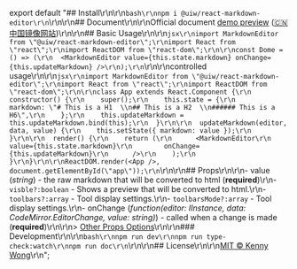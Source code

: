export default "## Install\r\n\r\n```bash\r\nnpm i @uiw/react-markdown-editor\r\n```\r\n\r\n## Document\r\n\r\nOfficial document [demo preview](https://uiwjs.github.io/react-markdown-editor/) ([🇨🇳 中国镜像网站](http://uiw.gitee.io/react-markdown-editor/))\r\n\r\n## Basic Usage\r\n\r\n```jsx\r\nimport MarkdownEditor from \"@uiw/react-markdown-editor\";\r\nimport React from \"react\";\r\nimport ReactDOM from \"react-dom\";\r\n\r\nconst Dome = () => (\r\n  <MarkdownEditor value={this.state.markdown} onChange={this.updateMarkdown} />\r\n);\r\n```\r\n\r\ncontrolled usage\r\n\r\n```jsx\r\nimport MarkdownEditor from \"@uiw/react-markdown-editor\";\r\nimport React from \"react\";\r\nimport ReactDOM from \"react-dom\";\r\n\r\nclass App extends React.Component {\r\n  constructor() {\r\n    super();\r\n    this.state = {\r\n      markdown: \"# This is a H1  \\n## This is a H2  \\n###### This is a H6\",\r\n    };\r\n    this.updateMarkdown = this.updateMarkdown.bind(this);\r\n  }\r\n\r\n  updateMarkdown(editor, data, value) {\r\n    this.setState({ markdown: value });\r\n  }\r\n\r\n  render() {\r\n    return (\r\n      <MarkdownEditor\r\n        value={this.state.markdown}\r\n        onChange={this.updateMarkdown}\r\n      />\r\n    );\r\n  }\r\n}\r\n\r\nReactDOM.render(<App />, document.getElementById(\"app\"));\r\n```\r\n\r\n## Props\r\n\r\n- value (_string_) - the raw markdown that will be converted to html (**required**)\r\n- `visble?:boolean` - Shows a preview that will be converted to html.\r\n- `toolbars?:array` - Tool display settings.\r\n- `toolbarsMode?:array` - Tool display settings.\r\n- onChange (_function(editor: IInstance, data: CodeMirror.EditorChange, value: string)_) - called when a change is made (**required**)\r\n\r\n> [Other Props Options](https://github.com/uiwjs/react-markdown-editor/blob/8de6abbf628b6d272d7da1c28e985fbbcba71b93/src/components/CodeMirror/index.tsx#L21-L60)\r\n\r\n### Development\r\n\r\n```bash\r\nnpm run dev\r\nnpm run type-check:watch\r\nnpm run doc\r\n```\r\n\r\n## License\r\n\r\n[MIT © Kenny Wong](./LICENSE)\r\n";